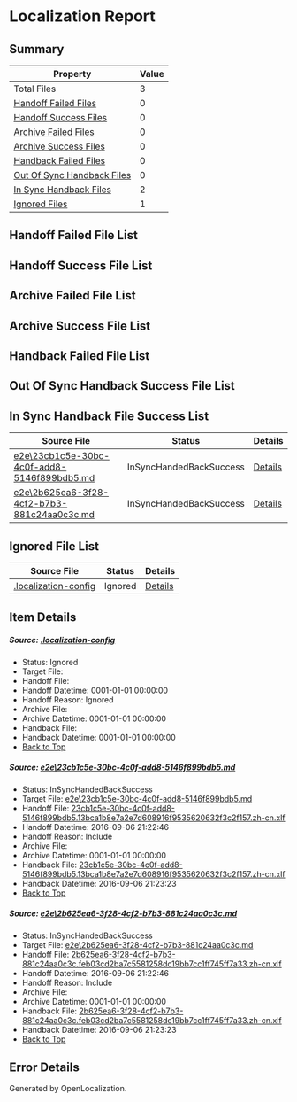 # <a name='report-top'></a> Localization Report

## Summary
 Property | Value 
 -------- | ----- 
 Total Files | 3
[ Handoff Failed Files ](#handoff-failed-list)| 0
[ Handoff Success Files ](#handoff-success-list)| 0
[ Archive Failed Files ](#archive-failed-list)| 0
[ Archive Success Files ](#archive-success-list)| 0
[ Handback Failed Files ](#handback-failed-list)| 0
[ Out Of Sync Handback Files ](#outofsync-handback-success-list)| 0
[ In Sync Handback Files ](#insync-handback-success-list)| 2
[ Ignored Files ](#ignored-list)| 1

## <a name='handoff-failed-list'></a> Handoff Failed File List

## <a name='handoff-success-list'></a> Handoff Success File List

## <a name='archive-failed-list'></a> Archive Failed File List

## <a name='archive-success-list'></a> Archive Success File List

## <a name='handback-failed-list'></a> Handback Failed File List

## <a name='outofsync-handback-success-list'></a> Out Of Sync Handback Success File List

## <a name='insync-handback-success-list'></a> In Sync Handback File Success List
 Source File | Status | Details 
 ----------- | ------ | ------- 
 [e2e\23cb1c5e-30bc-4c0f-add8-5146f899bdb5.md](https://github.com/OpenLocalizationTestOrg/ol-test0/blob/b1ed0639e10b799a3fbfdf019cd7aab9541ffc30/e2e/23cb1c5e-30bc-4c0f-add8-5146f899bdb5.md) | InSyncHandedBackSuccess | [Details](#566fab46dc9867be15da989fe7e31846ca9e0f1a1)
 [e2e\2b625ea6-3f28-4cf2-b7b3-881c24aa0c3c.md](https://github.com/OpenLocalizationTestOrg/ol-test0/blob/b1ed0639e10b799a3fbfdf019cd7aab9541ffc30/e2e/2b625ea6-3f28-4cf2-b7b3-881c24aa0c3c.md) | InSyncHandedBackSuccess | [Details](#f79a5f9c29a7f6e99d83a22f08c0f1015d6dc6a52)

## <a name='ignored-list'></a> Ignored File List
 Source File | Status | Details 
 ----------- | ------ | ------- 
 [.localization-config](https://github.com/OpenLocalizationTestOrg/ol-test0/blob/b1ed0639e10b799a3fbfdf019cd7aab9541ffc30/.localization-config) | Ignored | [Details](#3d4f252ac210baf56311d7e97dcc2db10974dbd20)

## Item Details
##### <a name='3d4f252ac210baf56311d7e97dcc2db10974dbd20'></a> Source: [.localization-config](https://github.com/OpenLocalizationTestOrg/ol-test0/blob/b1ed0639e10b799a3fbfdf019cd7aab9541ffc30/.localization-config)
* Status: Ignored
* Target File: 
* Handoff File: 
* Handoff Datetime: 0001-01-01 00:00:00
* Handoff Reason: Ignored
* Archive File: 
* Archive Datetime: 0001-01-01 00:00:00
* Handback File: 
* Handback Datetime: 0001-01-01 00:00:00
* [Back to Top](#report-top)

##### <a name='566fab46dc9867be15da989fe7e31846ca9e0f1a1'></a> Source: [e2e\23cb1c5e-30bc-4c0f-add8-5146f899bdb5.md](https://github.com/OpenLocalizationTestOrg/ol-test0/blob/b1ed0639e10b799a3fbfdf019cd7aab9541ffc30/e2e/23cb1c5e-30bc-4c0f-add8-5146f899bdb5.md)
* Status: InSyncHandedBackSuccess
* Target File: [e2e\23cb1c5e-30bc-4c0f-add8-5146f899bdb5.md](https://github.com/OpenLocalizationTestOrg/ol-test0-zhcn/blob/16affaa6ce0bb357a98938a4cc58067fc31ab3cf/e2e/23cb1c5e-30bc-4c0f-add8-5146f899bdb5.md)
* Handoff File: [23cb1c5e-30bc-4c0f-add8-5146f899bdb5.13bca1b8e7a2e7d608916f9535620632f3c2f157.zh-cn.xlf](https://github.com/OpenLocalizationTestOrg/ol-test0-handoff/blob/5fb833915dc1795ca3a09888d62eed1c2a8b033c/ol-handoff/OpenLocalizationTestOrg/ol-test0-zhcn/ci/ht/23cb1c5e-30bc-4c0f-add8-5146f899bdb5.13bca1b8e7a2e7d608916f9535620632f3c2f157.zh-cn.xlf)
* Handoff Datetime: 2016-09-06 21:22:46
* Handoff Reason: Include
* Archive File: 
* Archive Datetime: 0001-01-01 00:00:00
* Handback File: [23cb1c5e-30bc-4c0f-add8-5146f899bdb5.13bca1b8e7a2e7d608916f9535620632f3c2f157.zh-cn.xlf](https://github.com/OpenLocalizationTestOrg/ol-test0-handback/blob/68da80ff38f84f689327de4d457bb155ad5bf927/ol-handback/OpenLocalizationTestOrg/ol-test0-zhcn/ci/ht/23cb1c5e-30bc-4c0f-add8-5146f899bdb5.13bca1b8e7a2e7d608916f9535620632f3c2f157.zh-cn.xlf)
* Handback Datetime: 2016-09-06 21:23:23
* [Back to Top](#report-top)

##### <a name='f79a5f9c29a7f6e99d83a22f08c0f1015d6dc6a52'></a> Source: [e2e\2b625ea6-3f28-4cf2-b7b3-881c24aa0c3c.md](https://github.com/OpenLocalizationTestOrg/ol-test0/blob/b1ed0639e10b799a3fbfdf019cd7aab9541ffc30/e2e/2b625ea6-3f28-4cf2-b7b3-881c24aa0c3c.md)
* Status: InSyncHandedBackSuccess
* Target File: [e2e\2b625ea6-3f28-4cf2-b7b3-881c24aa0c3c.md](https://github.com/OpenLocalizationTestOrg/ol-test0-zhcn/blob/16affaa6ce0bb357a98938a4cc58067fc31ab3cf/e2e/2b625ea6-3f28-4cf2-b7b3-881c24aa0c3c.md)
* Handoff File: [2b625ea6-3f28-4cf2-b7b3-881c24aa0c3c.feb03cd2ba7c5581258dc19bb7cc1ff745ff7a33.zh-cn.xlf](https://github.com/OpenLocalizationTestOrg/ol-test0-handoff/blob/5fb833915dc1795ca3a09888d62eed1c2a8b033c/ol-handoff/OpenLocalizationTestOrg/ol-test0-zhcn/ci/ht/2b625ea6-3f28-4cf2-b7b3-881c24aa0c3c.feb03cd2ba7c5581258dc19bb7cc1ff745ff7a33.zh-cn.xlf)
* Handoff Datetime: 2016-09-06 21:22:46
* Handoff Reason: Include
* Archive File: 
* Archive Datetime: 0001-01-01 00:00:00
* Handback File: [2b625ea6-3f28-4cf2-b7b3-881c24aa0c3c.feb03cd2ba7c5581258dc19bb7cc1ff745ff7a33.zh-cn.xlf](https://github.com/OpenLocalizationTestOrg/ol-test0-handback/blob/68da80ff38f84f689327de4d457bb155ad5bf927/ol-handback/OpenLocalizationTestOrg/ol-test0-zhcn/ci/ht/2b625ea6-3f28-4cf2-b7b3-881c24aa0c3c.feb03cd2ba7c5581258dc19bb7cc1ff745ff7a33.zh-cn.xlf)
* Handback Datetime: 2016-09-06 21:23:23
* [Back to Top](#report-top)


## Error Details

Generated by OpenLocalization.
